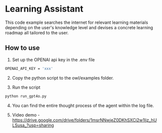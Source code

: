 # Learning Assistant

This code example searches the internet for relevant learning materials depending on the user's knowledge level and devises a concrete learning roadmap all tailored to the user.

## How to use

1. Set up the OPENAI api key in the .env file

```bash
OPENAI_API_KEY = 'xxx'
```

2. Copy the python script to the owl/examples folder.

3. Run the script

```bash
python run_gpt4o.py
```

4. You can find the entire thought process of the agent within the log file.

5. Video demo - https://drive.google.com/drive/folders/1msrNNwjeZ0DKhSXCi2w1ljz_hULSusa_?usp=sharing
